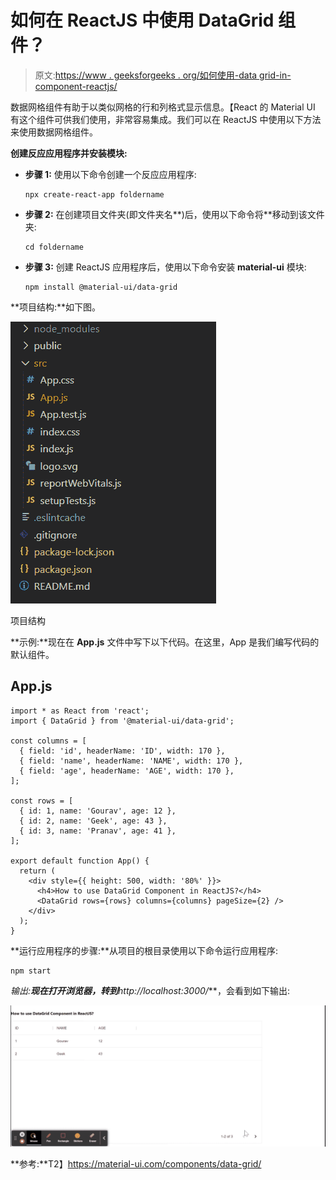# 如何在 ReactJS 中使用 DataGrid 组件？

> 原文:[https://www . geeksforgeeks . org/如何使用-data grid-in-component-reactjs/](https://www.geeksforgeeks.org/how-to-use-datagrid-component-in-reactjs/)

数据网格组件有助于以类似网格的行和列格式显示信息。【React 的 Material UI 有这个组件可供我们使用，非常容易集成。我们可以在 ReactJS 中使用以下方法来使用数据网格组件。

**创建反应应用程序并安装模块:**

*   **步骤 1:** 使用以下命令创建一个反应应用程序:

    ```
    npx create-react-app foldername
    ```

*   **步骤 2:** 在创建项目文件夹(即文件夹名**)后，使用以下命令将**移动到该文件夹:

    ```
    cd foldername
    ```

*   **步骤 3:** 创建 ReactJS 应用程序后，使用以下命令安装 **material-ui** 模块:

    ```
    npm install @material-ui/data-grid
    ```

**项目结构:**如下图。

![](img/f04ae0d8b722a9fff0bd9bd138b29c23.png)

项目结构

**示例:**现在在 **App.js** 文件中写下以下代码。在这里，App 是我们编写代码的默认组件。

## App.js

```
import * as React from 'react';
import { DataGrid } from '@material-ui/data-grid';

const columns = [
  { field: 'id', headerName: 'ID', width: 170 },
  { field: 'name', headerName: 'NAME', width: 170 },
  { field: 'age', headerName: 'AGE', width: 170 },
];

const rows = [
  { id: 1, name: 'Gourav', age: 12 },
  { id: 2, name: 'Geek', age: 43 },
  { id: 3, name: 'Pranav', age: 41 },
];

export default function App() {
  return (
    <div style={{ height: 500, width: '80%' }}>
      <h4>How to use DataGrid Component in ReactJS?</h4>
      <DataGrid rows={rows} columns={columns} pageSize={2} />
    </div>
  );
}
```

**运行应用程序的步骤:**从项目的根目录使用以下命令运行应用程序:

```
npm start
```

**输出:**现在打开浏览器，转到***http://localhost:3000/***，会看到如下输出:

![](img/8f026c6cb32c2d5742bf55c9250d060e.png)

**参考:**T2】https://material-ui.com/components/data-grid/